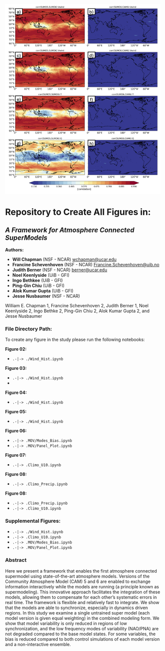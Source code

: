 ![Model Syncronization](Corr_Panel_Prog.png "Network + Performance")

# Repository to Create All Figures in:
## **_A Framework for Atmosphere Connected SuperModels_**

**Authors:**
- **Will Chapman** (NSF - NCAR) [wchapman@ucar.edu](mailto:wchapman@ucar.edu)
- **Francine Schevenhoven** (NSF - NCAR) [Francine.Schevenhoven@uib.no ](mailto:Francine.Schevenhoven@uib.no )
- **Judith Berner** (NSF - NCAR) [berner@ucar.edu](mailto:berner@ucar.edu)
- **Noel Keenlyside** (UiB - GFI)
- **Ingo Bethkee** (UiB - GFI) 
- **Ping-Gin Chiu** (UiB - GFI)
- **Alok Kumar Gupta** (UiB - GFI) 
- **Jesse Nusbaumer** (NSF - NCAR)


William E. Chapman 1, Francine Schevenhoven 2, Judith Berner 1, Noel Keenlyside 2, Ingo Bethke 2,
Ping-Gin Chiu 2, Alok Kumar Gupta 2, and Jesse Nusbaumer 

### File Directory Path:
To create any figure in the study please run the following notebooks: 

**Figure 02:**
- `.-|-> ./Wind_Hist.ipynb`

**Figure 03:**
- `.-|-> ./Wind_Hist.ipynb`
- 
**Figure 04:**
- `.-|-> ./Wind_Hist.ipynb`

**Figure 05:**
- `.-|-> ./Wind_Hist.ipynb`

**Figure 06:**
- `.-|-> .MOV/Modes_Bias.ipynb`
- `.-|-> .MOV/Panel_Plot.ipynb`

**Figure 07:**
- `.-|-> .Climo_U10.ipynb`

**Figure 08:**
- `.-|-> .Climo_Precip.ipynb`

**Figure 08:**
- `.-|-> .Climo_Precip.ipynb`
- `.-|-> .Climo_U10.ipynb`

### Supplemental Figures:

- `.-|-> ./Wind_Hist.ipynb`
- `.-|-> .Climo_U10.ipynb`
- `.-|-> .MOV/Modes_Bias.ipynb`
- `.-|-> .MOV/Panel_Plot.ipynb`

### Abstract

Here we present a framework that enables the first atmosphere connected supermodel using state-of-the-art atmosphere models. Versions of the Community Atmosphere Model (CAM) 5 and 6 are enabled to exchange information interactively while the models are running (a principle known as supermodeling). This innovative approach facilitates the integration of these models, allowing them to compensate for each other’s systematic errors in real time. The framework is flexible and relatively fast to integrate. We show that the models are able to synchronize, especially in dynamics driven regions. In this study we examine a single untrained super model (each model version is given equal weighting) in the combined modeling form. We show that model variability is only reduced in regions of low synchronization, and the low frequency modes of variability (NAO/PNA) are not degraded compared to the base model states. For some variables, the bias is reduced compared to both control simulations of each model version and a non-interactive ensemble.
